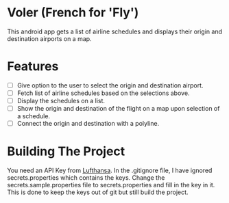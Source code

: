 # Voler (French for 'Fly')
This android app gets a list of airline schedules and displays their origin and destination airports on a map.

# Features
- [ ] Give option to the user to select the origin and destination airport.
- [ ] Fetch list of airline schedules based on the selections above.
- [ ] Display the schedules on a list.
- [ ] Show the origin and destination of the flight on a map upon selection of a schedule.
- [ ] Connect the origin and destination with a polyline.

# Building The Project
You need an API Key from [Lufthansa](https://developer.lufthansa.com/).
In the .gitignore file, I have ignored secrets.properties which contains the keys. Change the secrets.sample.properties file to secrets.properties and fill in the key in it.
This is done to keep the keys out of git but still build the project.
